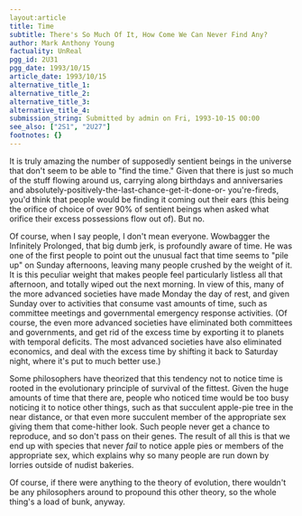 ```yaml
---
layout:article
title: Time
subtitle: There's So Much Of It, How Come We Can Never Find Any?
author: Mark Anthony Young
factuality: UnReal
pgg_id: 2U31
pgg_date: 1993/10/15
article_date: 1993/10/15
alternative_title_1: 
alternative_title_2: 
alternative_title_3: 
alternative_title_4: 
submission_string: Submitted by admin on Fri, 1993-10-15 00:00
see_also: ["2S1", "2U27"]
footnotes: {}
---
```

<div>
<p>It is truly amazing the number of supposedly sentient beings in the universe that don't seem to be able to "find the time." Given that there is just so much of the stuff flowing around us, carrying along birthdays and anniversaries and absolutely-positively-the-last-chance-get-it-done-or- you're-fireds, you'd think that people would be finding it coming out their ears (this being the orifice of choice of over 90% of sentient beings when asked what orifice their excess possessions flow out of). But no.</p>
<p>Of course, when I say people, I don't mean everyone. Wowbagger the Infinitely Prolonged, that big dumb jerk, is profoundly aware of time. He was one of the first people to point out the unusual fact that time seems to "pile up" on Sunday afternoons, leaving many people crushed by the weight of it. It is this peculiar weight that makes people feel particularly listless all that afternoon, and totally wiped out the next morning. In view of this, many of the more advanced societies have made Monday the day of rest, and given Sunday over to activities that consume vast amounts of time, such as committee meetings and governmental emergency response activities. (Of course, the even more advanced societies have eliminated both committees and governments, and get rid of the excess time by exporting it to planets with temporal deficits. The most advanced societies have also eliminated economics, and deal with the excess time by shifting it back to Saturday night, where it's put to much better use.)</p>
<p>Some philosophers have theorized that this tendency not to notice time is rooted in the evolutionary principle of survival of the fittest. Given the huge amounts of time that there are, people who noticed time would be too busy noticing it to notice other things, such as that succulent apple-pie tree in the near distance, or that even more succulent member of the appropriate sex giving them that come-hither look. Such people never get a chance to reproduce, and so don't pass on their genes. The result of all this is that we end up with species that never <em>fail</em> to notice apple pies or members of the appropriate sex, which explains why so many people are run down by lorries outside of nudist bakeries.</p>
<p>Of course, if there were anything to the theory of evolution, there wouldn't be any philosophers around to propound this other theory, so the whole thing's a load of bunk, anyway.</p>
</div>
